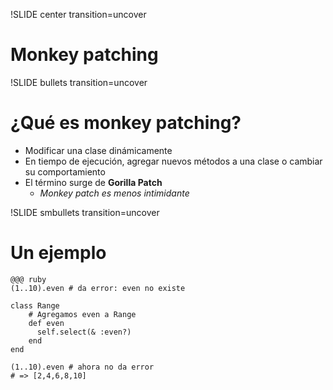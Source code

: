 !SLIDE center transition=uncover
# Monkey patching
!SLIDE bullets transition=uncover
# ¿Qué es monkey patching?
* Modificar una clase dinámicamente
* En tiempo de ejecución, agregar nuevos métodos a una clase o cambiar su
  comportamiento
* El término surge de **Gorilla Patch** 
  * *Monkey patch es menos intimidante*

!SLIDE smbullets transition=uncover
# Un ejemplo
	@@@ ruby
	(1..10).even # da error: even no existe
	
	class Range
		# Agregamos even a Range
		def even
		  self.select(& :even?)  
		end
	end
	
	(1..10).even # ahora no da error
	# => [2,4,6,8,10]

